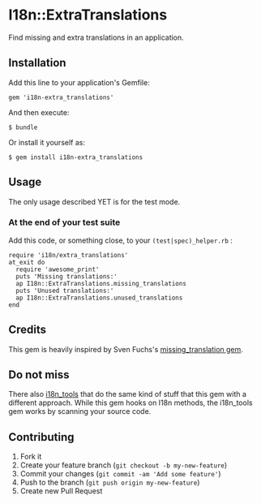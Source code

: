# I18n::ExtraTranslations

Find missing and extra translations in an application.

## Installation

Add this line to your application's Gemfile:

    gem 'i18n-extra_translations'

And then execute:

    $ bundle

Or install it yourself as:

    $ gem install i18n-extra_translations

## Usage

The only usage described YET is for the test mode.

### At the end of your test suite

Add this code, or something close, to your `(test|spec)_helper.rb` :

    require 'i18n/extra_translations'
    at_exit do
      require 'awesome_print'
      puts 'Missing translations:'
      ap I18n::ExtraTranslations.missing_translations
      puts 'Unused translations:'
      ap I18n::ExtraTranslations.unused_translations
    end

## Credits

This gem is heavily inspired by Sven Fuchs's [missing\_translation gem](https://github.com/svenfuchs/i18n-missing_translations).

## Do not miss

There also [i18n\_tools](https://github.com/tkadauke/i18n_tools) that do the same kind of stuff that this gem with a different approach.
While this gem hooks on I18n methods, the i18n\_tools gem works by scanning your source code.

## Contributing

1. Fork it
2. Create your feature branch (`git checkout -b my-new-feature`)
3. Commit your changes (`git commit -am 'Add some feature'`)
4. Push to the branch (`git push origin my-new-feature`)
5. Create new Pull Request
